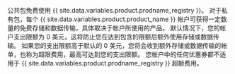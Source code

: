公共包免费使用 {{ site.data.variables.product.prodname_registry }}。 对于私有包，每个 {{ site.data.variables.product.product_name }} 帐户可获得一定数量的免费存储和数据传输，具体取决于帐户所使用的产品。 默认情况下，您的帐户支出限额为 0 美元，这将防止您在达到包含的限额后额外使用存储或数据传输。 如果您的支出限额高于默认的 0 美元，您将会收到额外存储或数据传输的帐单，也称为超限费用，最高可达到您的支出限额。 您帐户中的任何优惠券都不适用于 {{ site.data.variables.product.prodname_registry }} 超额费用。
